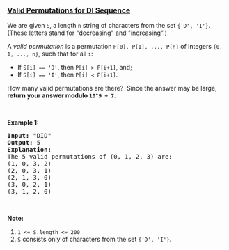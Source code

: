 ### [Valid Permutations for DI Sequence](https://leetcode.com/problems/valid-permutations-for-di-sequence)

<p>We are given <code>S</code>, a length <code>n</code> string of characters from the set <code>{&#39;D&#39;, &#39;I&#39;}</code>. (These letters stand for &quot;decreasing&quot; and &quot;increasing&quot;.)</p>

<p>A&nbsp;<em>valid permutation</em>&nbsp;is a permutation <code>P[0], P[1], ..., P[n]</code> of integers&nbsp;<code>{0, 1, ..., n}</code>, such that for all <code>i</code>:</p>

<ul>
	<li>If <code>S[i] == &#39;D&#39;</code>, then <code>P[i] &gt; P[i+1]</code>, and;</li>
	<li>If <code>S[i] == &#39;I&#39;</code>, then <code>P[i] &lt; P[i+1]</code>.</li>
</ul>

<p>How many valid permutations are there?&nbsp; Since the answer may be large, <strong>return your answer modulo <code>10^9 + 7</code></strong>.</p>

<p>&nbsp;</p>

<p><strong>Example 1:</strong></p>

<pre>
<strong>Input: </strong><span id="example-input-1-1">&quot;DID&quot;</span>
<strong>Output: </strong><span id="example-output-1">5</span>
<strong>Explanation: </strong>
The 5 valid permutations of (0, 1, 2, 3) are:
(1, 0, 3, 2)
(2, 0, 3, 1)
(2, 1, 3, 0)
(3, 0, 2, 1)
(3, 1, 2, 0)
</pre>

<p>&nbsp;</p>

<p><strong>Note:</strong></p>

<ol>
	<li><code>1 &lt;= S.length &lt;= 200</code></li>
	<li><code>S</code> consists only of characters from the set <code>{&#39;D&#39;, &#39;I&#39;}</code>.</li>
</ol>

<div>
<p>&nbsp;</p>
</div>
